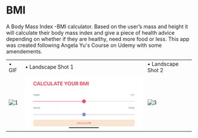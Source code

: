# BMI
A Body Mass Index -BMI calculator. Based on the user’s mass and height it will calculate their body mass index and give a piece of health advice depending on whether if they are healthy, need more food or less. This app was created following Angela Yu's Course on Udemy with some amendements.

<table>
 <tr>
    <td> • GIF </td>
    <td> • Landscape Shot 1</td>
    <td> • Landscape Shot 2</td>
  </tr> 
  <tr>
    <td> <img src="BMI.gif" alt="1" width = 300px></td>
    <td><img src="BMILandscape1.PNG" alt="2" width = 425px></td>
      <td><img src="BMILandscape2.PNG" alt="3" width = 425px></td>
  </td>
  </tr>
